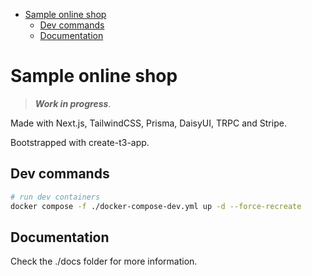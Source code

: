 - [Sample online shop](#sample-online-shop)
  - [Dev commands](#dev-commands)
  - [Documentation](#documentation)

# Sample online shop

> ***Work in progress***.

Made with Next.js, TailwindCSS, Prisma, DaisyUI, TRPC and Stripe.

Bootstrapped with create-t3-app.


## Dev commands

```bash
# run dev containers
docker compose -f ./docker-compose-dev.yml up -d --force-recreate
```


## Documentation
Check the ./docs folder for more information.